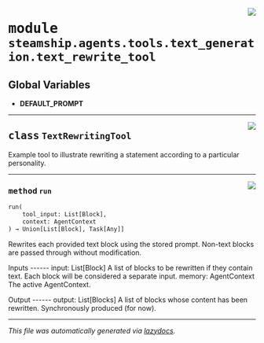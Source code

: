 <!-- markdownlint-disable -->

<a href="https://github.com/steamship-core/python-client/tree/main/src/steamship/agents/tools/text_generation/text_rewrite_tool.py#L0"><img align="right" style="float:right;" src="https://img.shields.io/badge/-source-cccccc?style=flat-square"></a>

# <kbd>module</kbd> `steamship.agents.tools.text_generation.text_rewrite_tool`




**Global Variables**
---------------
- **DEFAULT_PROMPT**


---

<a href="https://github.com/steamship-core/python-client/tree/main/src/steamship/agents/tools/text_generation/text_rewrite_tool.py#L16"><img align="right" style="float:right;" src="https://img.shields.io/badge/-source-cccccc?style=flat-square"></a>

## <kbd>class</kbd> `TextRewritingTool`
Example tool to illustrate rewriting a statement according to a particular personality. 




---

<a href="https://github.com/steamship-core/python-client/tree/main/src/steamship/agents/tools/text_generation/text_rewrite_tool.py#L26"><img align="right" style="float:right;" src="https://img.shields.io/badge/-source-cccccc?style=flat-square"></a>

### <kbd>method</kbd> `run`

```python
run(
    tool_input: List[Block],
    context: AgentContext
) → Union[List[Block], Task[Any]]
```

Rewrites each provided text block using the stored prompt. Non-text blocks are passed through without modification. 

Inputs 
------ input: List[Block]  A list of blocks to be rewritten if they contain text. Each block will be considered a separate input. memory: AgentContext  The active AgentContext. 

Output 
------ output: List[Blocks]  A list of blocks whose content has been rewritten. Synchronously produced (for now). 




---

_This file was automatically generated via [lazydocs](https://github.com/ml-tooling/lazydocs)._
